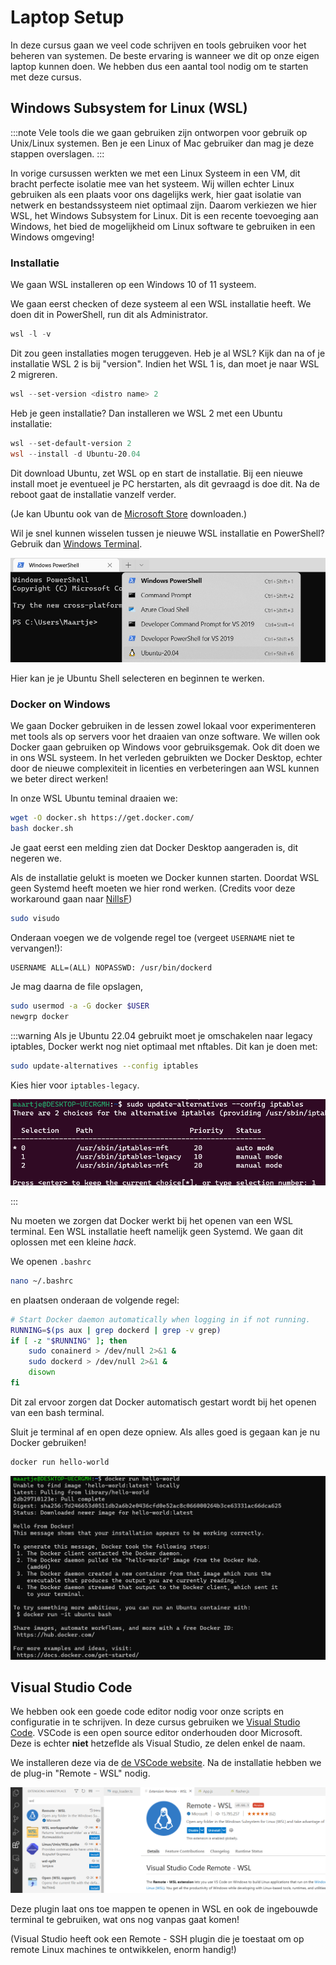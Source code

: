 # Laptop Setup

In deze cursus gaan we veel code schrijven en tools gebruiken voor het beheren van systemen. De beste ervaring is wanneer we dit op onze eigen laptop kunnen doen. We hebben dus een aantal tool nodig om te starten met deze cursus.

## Windows Subsystem for Linux (WSL)

:::note
Vele tools die we gaan gebruiken zijn ontworpen voor gebruik op Unix/Linux systemen. Ben je een Linux of Mac gebruiker dan mag je deze stappen overslagen.
:::

In vorige cursussen werkten we met een Linux Systeem in een VM, dit bracht perfecte isolatie mee van het systeem. Wij willen echter Linux gebruiken als een plaats voor ons dagelijks werk, hier gaat isolatie van netwerk en bestandssysteem niet optimaal zijn.
Daarom verkiezen we hier WSL, het Windows Subsystem for Linux. Dit is een recente toevoeging aan Windows, het bied de mogelijkheid om Linux software te gebruiken in een Windows omgeving!

### Installatie

We gaan WSL installeren op een Windows 10 of 11 systeem.

We gaan eerst checken of deze systeem al een WSL installatie heeft. We doen dit in PowerShell, run dit als Administrator.

```powershell
wsl -l -v
```

Dit zou geen installaties mogen teruggeven.
Heb je al WSL? Kijk dan na of je installatie WSL 2 is bij "version". Indien het WSL 1 is, dan moet je naar WSL 2 migreren.

```powershell
wsl --set-version <distro name> 2
```

Heb je geen installatie? Dan installeren we WSL 2 met een Ubuntu installatie:

```powershell
wsl --set-default-version 2
wsl --install -d Ubuntu-20.04
```

Dit download Ubuntu, zet WSL op en start de installatie. Bij een nieuwe install moet je eventueel je PC herstarten, als dit gevraagd is doe dit. Na de reboot gaat de installatie vanzelf verder.

(Je kan Ubuntu ook van de [Microsoft Store](https://apps.microsoft.com/store/detail/ubuntu-22041-lts/9PN20MSR04DW?hl=fr-be&gl=be) downloaden.)

Wil je snel kunnen wisselen tussen je nieuwe WSL installatie en PowerShell? Gebruik dan [Windows Terminal](https://apps.microsoft.com/store/detail/ubuntu-22041-lts/9PN20MSR04DW?hl=fr-be&gl=be).

![Windows Terminal](./terminal.png)

Hier kan je je Ubuntu Shell selecteren en beginnen te werken.

### Docker on Windows

We gaan Docker gebruiken in de lessen zowel lokaal voor experimenteren met tools als op servers voor het draaien van onze software.
We willen ook Docker gaan gebruiken op Windows voor gebruiksgemak. Ook dit doen we in ons WSL systeem.
In het verleden gebruikten we Docker Desktop, echter door de nieuwe complexiteit in licenties en verbeteringen aan WSL kunnen we beter direct werken!

In onze WSL Ubuntu teminal draaien we:

```bash
wget -O docker.sh https://get.docker.com/
bash docker.sh
```

Je gaat eerst een melding zien dat Docker Desktop aangeraden is, dit negeren we.

Als de installatie gelukt is moeten we Docker kunnen starten. Doordat WSL geen Systemd heeft moeten we hier rond werken. (Credits voor deze workaround gaan naar [NillsF](https://blog.nillsf.com/index.php/2020/06/29/how-to-automatically-start-the-docker-daemon-on-wsl2/))

```bash
sudo visudo
```

Onderaan voegen we de volgende regel toe (vergeet `USERNAME` niet te vervangen!):

```
USERNAME ALL=(ALL) NOPASSWD: /usr/bin/dockerd
```

Je mag daarna de file opslagen,

```bash
sudo usermod -a -G docker $USER
newgrp docker
```

:::warning
Als je Ubuntu 22.04 gebruikt moet je omschakelen naar legacy iptables, Docker werkt nog niet optimaal met nftables. Dit kan je doen met:

```bash
sudo update-alternatives --config iptables
```

Kies hier voor `iptables-legacy`.

![iptables](./iptables.png)

:::

Nu moeten we zorgen dat Docker werkt bij het openen van een WSL terminal. Een WSL installatie heeft namelijk geen Systemd. We gaan dit oplossen met een kleine _hack_.

We openen `.bashrc`

```bash
nano ~/.bashrc
```

en plaatsen onderaan de volgende regel:

```bash
# Start Docker daemon automatically when logging in if not running.
RUNNING=$(ps aux | grep dockerd | grep -v grep)
if [ -z "$RUNNING" ]; then
    sudo conainerd > /dev/null 2>&1 &
    sudo dockerd > /dev/null 2>&1 &
    disown
fi
```

Dit zal ervoor zorgen dat Docker automatisch gestart wordt bij het openen van een bash terminal.

Sluit je terminal af en open deze opniew. Als alles goed is gegaan kan je nu Docker gebruiken!

```bash
docker run hello-world
```

![Docker Hello World](./docker-hello-world.png)

## Visual Studio Code

We hebben ook een goede code editor nodig voor onze scripts en configuratie in te schrijven. In deze cursus gebruiken we [Visual Studio Code](https://code.visualstudio.com/). VSCode is een open source editor onderhouden door Microsoft. Deze is echter **niet** hetzeflde als Visual Studio, ze delen enkel de naam.

We installeren deze via de [de VSCode website](https://code.visualstudio.com/download).
Na de installatie hebben we de plug-in "Remote - WSL" nodig.

![VSCode Remote - WSL](./remote.png)

Deze plugin laat ons toe mappen te openen in WSL en ook de ingebouwde terminal te gebruiken, wat ons nog vanpas gaat komen!

(Visual Studio heeft ook een Remote - SSH plugin die je toestaat om op remote Linux machines te ontwikkelen, enorm handig!)

